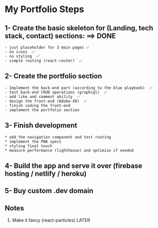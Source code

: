 # My Portfolio Steps

## 1- Create the basic skeleton for (Landing, tech stack, contact) sections: ==> DONE

    - just placeholder for 3 main pages ✅
    - no icons  ✅
    - no styling  ✅
    - simple routing (react-router)  ✅

## 2- Create the portfolio section

    - Implement the back-end part (according to the blue playbook)  ✅
    - test back-end CRUD operations (graphiql)  ✅
    - add like and comment ability  ✅
    - design the front-end (Adobe-XD)  ✅
    - finish coding the front-end
    - implement the portfolio section

## 3- Finish development

    * add the navigation component and test routing
    * implement the PWA specs
    * styling final touch
    * measure performance (lighthouse) and optimize if needed

## 4- Build the app and serve it over (firebase hosting / netlify / heroku)

## 5- Buy custom .dev domain

## Notes

1. Make it fancy (react-particles) LATER
